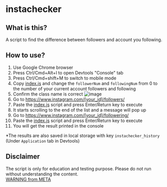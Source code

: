 # instachecker

## What is this?
A script to find the difference between followers and account you following.

## How to use?
1. Use Google Chrome browser
2. Press Ctrl/Cmd+Alt+I to open Devtools "Console" tab
3. Press Ctrl/Cmd+shift+M to switch to mobile mode
4. Copy [index.js](https://github.com/maruk0chan/instachecker/blob/main/index.js) and change the `followerNum` and `followingNum` from 0 to the number of your current account followers and following
5. Confirm the class name is correct
![image](https://github.com/maruk0chan/instachecker/assets/104617343/a9ec4a1c-0234-4d4c-8e59-3abf5f23c2c6)
6. Go to https://www.instagram.com/[your_id]/followers/
7. Paste the [index.js](https://github.com/maruk0chan/instachecker/blob/main/index.js) script and press Enter/Return key to execute
8. It starts scrolling to the end of the list and a message will pop up
9. Go to https://www.instagram.com/[your_id]/followering/
10. Paste the [index.js](https://github.com/maruk0chan/instachecker/blob/main/index.js) script and press Enter/Return key to execute
11. You will get the result printed in the console

*The results are also saved in local storage with key `instachecker_history` (Under `Application` tab in Devtools)

## Disclaimer
The script is only for education and testing purpose. Please do not run without understanding the content.  
[WARNING from META](https://www.facebook.com/selfxss)
